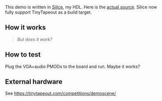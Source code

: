 <!---

This file is used to generate your project datasheet. Please fill in the information below and delete any unused
sections.

You can also include images in this folder and reference them in the markdown. Each image must be less than
512 kb in size, and the combined size of all images must be less than 1 MB.
-->

This demo is written in [Silice](https://github.com/sylefeb/Silice/), my HDL.
Here is the [actual source](../src/silice/vga_demo.si). Silice now fully support TinyTapeout as a build target.

## How it works

> *But does it work?*

## How to test

Plug the VGA+audio PMODs to the board and run. Maybe it works?

## External hardware

See https://tinytapeout.com/competitions/demoscene/
